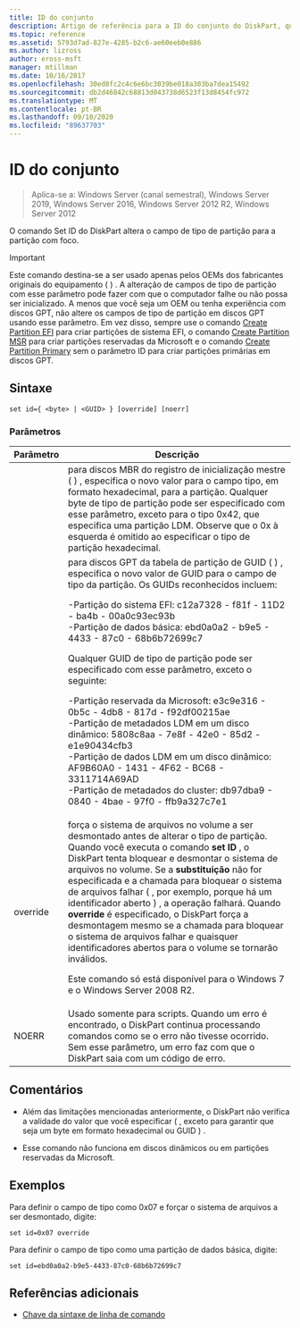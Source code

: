```yaml
---
title: ID do conjunto
description: Artigo de referência para a ID do conjunto do DiskPart, que altera o campo de tipo de partição para a partição com foco.
ms.topic: reference
ms.assetid: 5793d7ad-827e-4285-b2c6-ae60eeb0e886
ms.author: lizross
author: eross-msft
manager: mtillman
ms.date: 10/16/2017
ms.openlocfilehash: 30ed8fc2c4c6e6bc3039be018a303ba7dea15492
ms.sourcegitcommit: db2d46842c68813d043738d6523f13d8454fc972
ms.translationtype: MT
ms.contentlocale: pt-BR
ms.lasthandoff: 09/10/2020
ms.locfileid: "89637703"
---
```

# <a name="set-id"></a>ID do conjunto

> Aplica-se a: Windows Server (canal semestral), Windows Server 2019, Windows Server 2016, Windows Server 2012 R2, Windows Server 2012

O comando Set ID do DiskPart altera o campo de tipo de partição para a partição com foco.

> [!IMPORTANT]
> Este comando destina-se a ser usado apenas pelos OEMs dos fabricantes originais do equipamento \( \) . A alteração de campos de tipo de partição com esse parâmetro pode fazer com que o computador falhe ou não possa ser inicializado. A menos que você seja um OEM ou tenha experiência com discos GPT, não altere os campos de tipo de partição em discos GPT usando esse parâmetro. Em vez disso, sempre use o comando [Create Partition EFI](create-partition-efi.md) para criar partições de sistema EFI, o comando [Create Partition MSR](create-partition-msr.md) para criar partições reservadas da Microsoft e o comando [Create Partition Primary](create-partition-primary.md) sem o parâmetro ID para criar partições primárias em discos GPT.



## <a name="syntax"></a>Sintaxe

```
set id={ <byte> | <GUID> } [override] [noerr]
```

### <a name="parameters"></a>Parâmetros

| Parâmetro |                                                                                                                                                                                                                                                                                                                                                                   Descrição                                                                                                                                                                                                                                                                                                                                                                   |
|-----------|-------------------------------------------------------------------------------------------------------------------------------------------------------------------------------------------------------------------------------------------------------------------------------------------------------------------------------------------------------------------------------------------------------------------------------------------------------------------------------------------------------------------------------------------------------------------------------------------------------------------------------------------------------------------------------------------------------------------------------------------------|
|  <byte>   |                                                                                                                                                                                                       para discos MBR do registro de inicialização mestre \( \) , especifica o novo valor para o campo tipo, em formato hexadecimal, para a partição. Qualquer byte de tipo de partição pode ser especificado com esse parâmetro, exceto para o tipo 0x42, que especifica uma partição LDM. Observe que o 0x à esquerda é omitido ao especificar o tipo de partição hexadecimal.                                                                                                                                                                                                       |
|  <GUID>   | para discos GPT da tabela de partição de GUID \( \) , especifica o novo valor de GUID para o campo de tipo da partição. Os GUIDs reconhecidos incluem:<p>-Partição do sistema EFI: c12a7328 \- f81f \- 11D2 \- ba4b \- 00a0c93ec93b<br />-Partição de dados básica: ebd0a0a2 \- b9e5 \- 4433 \- 87c0 \- 68b6b72699c7<p>Qualquer GUID de tipo de partição pode ser especificado com esse parâmetro, exceto o seguinte:<p>-Partição reservada da Microsoft: e3c9e316 \- 0b5c \- 4db8 \- 817d \- f92df00215ae<br />-Partição de metadados LDM em um disco dinâmico: 5808c8aa \- 7e8f \- 42e0 \- 85d2 \- e1e90434cfb3<br />-Partição de dados LDM em um disco dinâmico: AF9B60A0 \- 1431 \- 4F62 \- BC68 \- 3311714A69AD<br />-Partição de metadados do cluster: db97dba9 \- 0840 \- 4bae \- 97f0 \- ffb9a327c7e1 |
| override  |                                                                força o sistema de arquivos no volume a ser desmontado antes de alterar o tipo de partição. Quando você executa o comando **set ID** , o DiskPart tenta bloquear e desmontar o sistema de arquivos no volume. Se a **substituição** não for especificada e a chamada para bloquear o sistema de arquivos falhar \( , por exemplo, porque há um identificador aberto \) , a operação falhará. Quando **override** é especificado, o DiskPart força a desmontagem mesmo se a chamada para bloquear o sistema de arquivos falhar e quaisquer identificadores abertos para o volume se tornarão inválidos.<p>Este comando só está disponível para o Windows 7 e o Windows Server 2008 R2.                                                                 |
|   NOERR   |                                                                                                                                                                                                                                                                    Usado somente para scripts. Quando um erro é encontrado, o DiskPart continua processando comandos como se o erro não tivesse ocorrido. Sem esse parâmetro, um erro faz com que o DiskPart saia com um código de erro.                                                                                                                                                                                                                                                                    |

## <a name="remarks"></a>Comentários

-   Além das limitações mencionadas anteriormente, o DiskPart não verifica a validade do valor que você especificar \( , exceto para garantir que seja um byte em formato hexadecimal ou GUID \) .

-   Esse comando não funciona em discos dinâmicos ou em partições reservadas da Microsoft.

## <a name="examples"></a>Exemplos
Para definir o campo de tipo como 0x07 e forçar o sistema de arquivos a ser desmontado, digite:

```
set id=0x07 override
```

Para definir o campo de tipo como uma partição de dados básica, digite:

```
set id=ebd0a0a2-b9e5-4433-87c0-68b6b72699c7
```

## <a name="additional-references"></a>Referências adicionais
- [Chave da sintaxe de linha de comando](command-line-syntax-key.md)




